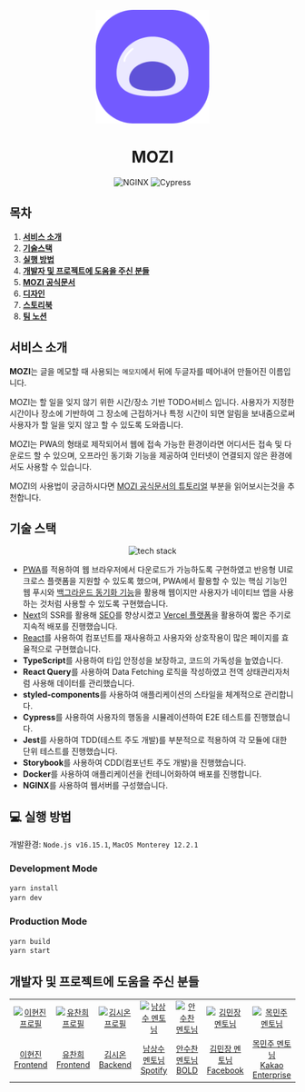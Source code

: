 <div align="center">
  <br/>
  <img src="./public/logo.png" alt="MOZI" width="200px" height="200px"> 
  <h1>MOZI</h1>
     <img src="https://img.shields.io/badge/NGINX-Active-2ea04?&logo=nginx&logoColor=white" alt="NGINX" />
      <img src="https://img.shields.io/endpoint?url=https://dashboard.cypress.io/badge/simple/zyvbtc/develop&style=flat&logo=cypress" alt="Cypress" />
     <!-- [![mozi-client](https://img.shields.io/endpoint?url=https://dashboard.cypress.io/badge/simple/zyvbtc/develop&style=flat&logo=cypress)](https://dashboard.cypress.io/projects/zyvbtc/runs) -->
    <!-- <img src="https://img.shields.io/github/v/release/ssafy-mate/ssafy-mate_front-end?color=%23068fc6" alt="GitHub release (latest by date)" /> -->
</div>

## 목차

1. [**서비스 소개**](#1)
2. [**기술스택**](#2)
3. [**실행 방법**](#3)
4. [**개발자 및 프로젝트에 도움을 주신 분들**](#4)
5. [**MOZI 공식문서**](https://mozi.vercel.app/blog)
6. [**디자인**](https://www.figma.com/file/eyC5lWrJFnF0q7g3YSstD0/MOZI?node-id=0%3A1)
7. [**스토리북**](https://634bb73decf851b7e9bcd559-ozmokojofk.chromatic.com/)
8. [**팀 노션**](https://roomy-phone-06d.notion.site/MOZI-92625391b533460fb797bbce9f8839dfs)

<div id="1"></div>

## 서비스 소개

**MOZI**는 글을 메모할 때 사용되는 `메모지`에서 뒤에 두글자를 떼어내어 만들어진 이름입니다.

MOZI는 할 일을 잊지 않기 위한 시간/장소 기반 TODO서비스 입니다. 사용자가 지정한 시간이나 장소에 기반하여 그 장소에 근접하거나 특정 시간이 되면 알림을 보내줌으로써 사용자가 할 일을 잊지 않고 할 수 있도록 도와줍니다.

MOZI는 PWA의 형태로 제작되어서 웹에 접속 가능한 환경이라면 어디서든 접속 및 다운로드 할 수 있으며, 오프라인 동기화 기능을 제공하여 인터넷이 연결되지 않은 환경에서도 사용할 수 있습니다.

MOZI의 사용법이 궁금하시다면 [MOZI 공식문서의 튜토리얼](https://mozi.vercel.app/docs/intro) 부분을 읽어보시는것을 추천합니다.

<div id="2"></div>

## 기술 스택

<p align="center">
  <img src="https://user-images.githubusercontent.com/63354527/198322381-30d774fd-f541-4ead-bc32-3b2ec81b3c64.png" alt="tech stack"/>
</p>

- [PWA](https://mozi.vercel.app/blog/thinking-about-pwa)를 적용하여 웹 브라우저에서 다운로드가 가능하도록 구현하였고 반응형 UI로 크로스 플랫폼을 지원할 수 있도록 했으며, PWA에서 활용할 수 있는 핵심 기능인 웹 푸시와 [백그라운드 동기화 기능](https://mozi.vercel.app/blog/background-sync)을 활용해 웹이지만 사용자가 네이티브 앱을 사용하는 것처럼 사용할 수 있도록 구현했습니다.
- [Next](https://mozi.vercel.app/blog/rendering-patterns)의 SSR를 활용해 [SEO](https://mozi.vercel.app/blog/seo)를 향상시켰고 [Vercel 플랫폼](https://vercel.com/)을 활용하여 짧은 주기로 지속적 배포를 진행했습니다.
- [React](https://mozi.vercel.app/blog/thinking-in-react)를 사용하여 컴포넌트를 재사용하고 사용자와 상호작용이 많은 페이지를 효율적으로 구현했습니다.
- **TypeScript**를 사용하여 타입 안정성을 보장하고, 코드의 가독성을 높였습니다.
- **React Query**를 사용하여 Data Fetching 로직을 작성하였고 전역 상태관리자처럼 사용해 데이터를 관리했습니다.
- **styled-components**를 사용하여 애플리케이션의 스타일을 체계적으로 관리합니다.
- **Cypress**를 사용하여 사용자의 행동을 시뮬레이션하여 E2E 테스트를 진행했습니다.
- **Jest**를 사용하여 TDD(테스트 주도 개발)를 부분적으로 적용하여 각 모듈에 대한 단위 테스트를 진행했습니다.
- **Storybook**를 사용하여 CDD(컴포넌트 주도 개발)을 진행했습니다.
- **Docker**를 사용하여 애플리케이션을 컨테니어화하여 배포를 진행합니다.
- **NGINX**를 사용하여 웹서버를 구성했습니다.

<div id="3"></div>

## 💻 실행 방법

개발환경: `Node.js v16.15.1`, `MacOS Monterey 12.2.1`

### Development Mode

```sh
yarn install
yarn dev
```

### Production Mode

```sh
yarn build
yarn start
```

<div id="4"></div>

## 개발자 및 프로젝트에 도움을 주신 분들

<table>
  <tr>
    <td align="center" width="150px">
      <a href="https://github.com/hyunjinee" target="_blank">
        <img src="https://avatars.githubusercontent.com/u/63354527?v=4" alt="이현진 프로필" />
      </a>
    </td>
    <td align="center" width="150px">
      <a href="https://github.com/HanCiHu" target="_blank">
        <img src="https://avatars.githubusercontent.com/u/51700274?v=4" alt="유찬희 프로필" />
      </a>
    </td>
    <td align="center" width="150px">
      <a href="https://github.com/sion-k" target="_blank">
        <img src="https://avatars.githubusercontent.com/u/44183313?v=4" alt="김시온 프로필" />
      </a>
    </td>
    <td align="center" width="150px">
      <a href="https://github.com/SangsooNam" target="_blank">
        <img src="https://avatars.githubusercontent.com/u/4193335?v=4" alt="남상수 멘토님" />
      </a>
    </td>
    <td align="center" width="150px">
      <a href="https://github.com/dobestan" target="_blank">
        <img src="https://avatars.githubusercontent.com/u/4688315?v=4" alt="안수찬 멘토님" />
      </a>
    </td>
     <td align="center" width="150px">
      <a href="https://github.com/minjang" target="_blank">
        <img src="https://avatars.githubusercontent.com/u/3934665?v=4" alt="김민장 멘토님" />
      </a>
    </td>
     <td align="center" width="150px">
      <a href="https://github.com/gv0413" target="_blank">
        <img src="https://avatars.githubusercontent.com/u/39872935?v=4" alt="목민주 멘토님" />
      </a>
    </td>
  </tr>
  <tr> 
   <td align="center">
      <a href="https://github.com/hyunjinee" target="_blank">
        이현진<br /> 
        Frontend
      </a>
    </td>
    <td align="center">
      <a href="https://github.com/HanCiHu" target="_blank">
        유찬희<br />
        Frontend
      </a>
    </td>
    <td align="center">
      <a href="https://github.com/sion-k" target="_blank">
        김시온<br />
        Backend
      </a>
    </td>
    <td align="center">
      <a href="https://github.com/sangsoo" target="_blank">
        남상수 멘토님<br />
      </a>
      <a href="https://www.spotify.com/">Spotify</a>
    </td>
    <td align="center">
      <a href="https://github.com/dobestan" target="_blank">
        안수찬 멘토님<br />
      </a>
      <a href="https://www.thebold.co.kr/">BOLD</a>
    </td>
    <td align="center">
      <a href="https://github.com/minjang" target="_blank">
        김민장 멘토님<br />
      </a>
      <a href="https://about.facebook.com/ko/meta/">Facebook</a>
    </td>
    <td align="center">
      <a href="https://github.com/gv0413" target="_blank">
        목민주 멘토님<br />
      </a>
      <a href="https://kakaoenterprise.com/">Kakao Enterprise</a>
    </td>
  </tr>
</table>
